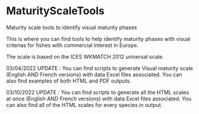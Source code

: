 # MaturityScaleTools
Maturity scale tools to identify visual maturity phases

This is where you can find tools to help identify maturity phases with visual criterias for fishes with commercial interest in Europe.

The scale is based on the ICES WKMATCH 2012 universal scale.

03/04/2022 UPDATE :
You can find scripts to generate Visual maturity scale (English AND French versions) with data Excel files associated.
You can also find examples of both HTML and PDF outputs.

03/10/2022 UPDATE : 
You can find scripts to generate all the HTML scales at once (English AND French versions) with data Excel files associated.
You can also find all of the HTML scales for every species in output.
